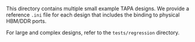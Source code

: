 <!--
Copyright (c) 2024 RapidStream Design Automation, Inc. and contributors.
All rights reserved. The contributor(s) of this file has/have agreed to the
RapidStream Contributor License Agreement.
-->

This directory contains multiple small example TAPA designs. We provide a reference `.ini` file for each design that includes the binding to physical HBM/DDR ports.

For large and complex designs, refer to the `tests/regression` directory.
